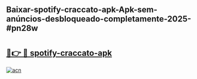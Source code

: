 ## Baixar-spotify-craccato-apk-Apk-sem-anúncios-desbloqueado-completamente-2025-#pn28w

# <h2><a href="https://ainizakaria.my?title=spotify-craccato-apk&ref=22M">🔗👉 🔴 spotify-craccato-apk</a></h2>

[![acn](https://github.com/user-attachments/assets/0f9c940e-d8b0-45ae-aac7-cd30a18b3e1c)](https://ainizakaria.my?title=spotify-craccato-apk&ref=22M)

